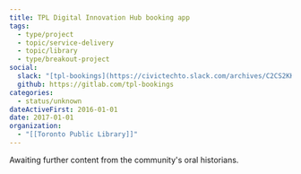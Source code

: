 ```yaml
---
title: TPL Digital Innovation Hub booking app
tags:
  - type/project
  - topic/service-delivery
  - topic/library
  - type/breakout-project
social:
  slack: "[tpl-bookings](https://civictechto.slack.com/archives/C2CS2KKS6)"
  github: https://gitlab.com/tpl-bookings
categories:
  - status/unknown
dateActiveFirst: 2016-01-01
date: 2017-01-01
organization:
  - "[[Toronto Public Library]]"
---
```

Awaiting further content from the community's oral historians.